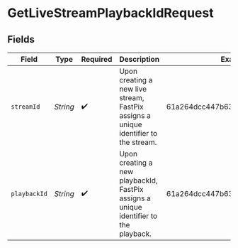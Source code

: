 # GetLiveStreamPlaybackIdRequest


## Fields

| Field                                                                                | Type                                                                                 | Required                                                                             | Description                                                                          | Example                                                                              |
| ------------------------------------------------------------------------------------ | ------------------------------------------------------------------------------------ | ------------------------------------------------------------------------------------ | ------------------------------------------------------------------------------------ | ------------------------------------------------------------------------------------ |
| `streamId`                                                                           | *String*                                                                             | :heavy_check_mark:                                                                   | Upon creating a new live stream, FastPix assigns a unique identifier to the stream.  | 61a264dcc447b63da6fb79ef925cd76d                                                     |
| `playbackId`                                                                         | *String*                                                                             | :heavy_check_mark:                                                                   | Upon creating a new playbackId, FastPix assigns a unique identifier to the playback. | 61a264dcc447b63da6fb79ef925cd76d                                                     |